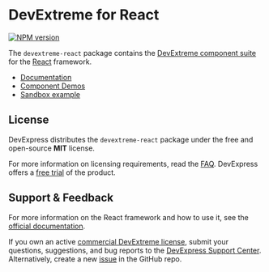 # DevExtreme for React

[![NPM version](https://img.shields.io/npm/v/devextreme-react.svg?maxAge=43200)](https://www.npmjs.com/package/devextreme-react)

The `devextreme-react` package contains the [DevExtreme component suite](http://js.devexpress.com/Demos/WidgetsGallery/) for the [React](https://reactjs.org) framework.

* [Documentation](https://js.devexpress.com/React/Documentation/Guide/React_Components/DevExtreme_React_Components/)
* [Component Demos](https://js.devexpress.com/React/Demos/WidgetsGallery/Demo/DataGrid/Overview/React/Light/)
* [Sandbox example](https://stackblitz.com/edit/devextreme-react)

## License

DevExpress distributes the `devextreme-react` package under the free and open-source **MIT** license.

For more information on licensing requirements, read the [FAQ](https://js.devexpress.com/Licensing/). DevExpress offers a [free trial](http://js.devexpress.com/Buy/) of the product.

## Support & Feedback

For more information on the React framework and how to use it, see the [official documentation](https://react.dev/learn).

If you own an active [commercial DevExtreme license](https://js.devexpress.com/Licensing/#Commercial), submit your questions, suggestions, and bug reports to the [DevExpress Support Center](https://www.devexpress.com/sc). Alternatively, create a new [issue](https://github.com/DevExpress/devextreme/issues) in the GitHub repo.